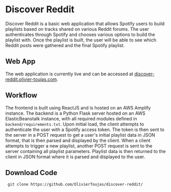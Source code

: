 # Discover Reddit

Discover Reddit is a basic web application that allows Spotify users to build playlists based on tracks shared on various Reddit forums. The user authenticates through Spotify and chooses various options to build the playlist with. Once the playlist is built, the user will be able to see which Reddit posts were gathered and the final Spotify playlist.

## Web App

The web application is currently live and can be accessed at [discover-reddit.olivier-toujas.com](https://discover-reddit.olivier-toujas.com).

## Workflow

The frontend is built using ReactJS and is hosted on an AWS Amplify instance. The backend is a Python Flask server hosted on an AWS ElasticBeanstalk instance, with all required modules defined in ```backend/requirements.txt```. Upon initial load, the client attempts to authenticate the user with a Spotify access token. The token is then sent to the server in a POST request to get a user's initial playlist data in JSON format, that is then parsed and displayed by the client. When a client attempts to trigger a new playlist, another POST request is sent to the server containing all playlist parameters. Playlist data is then returned to the client in JSON format where it is parsed and displayed to the user.

## Download Code
``` git clone https://github.com/OlivierToujas/discover-reddit/```
